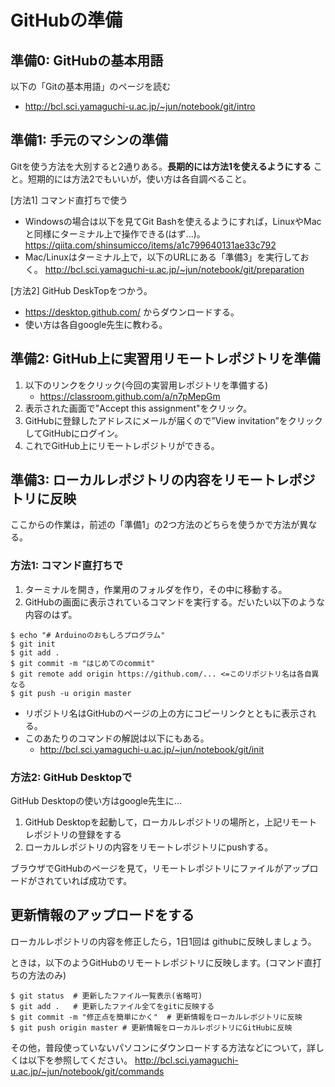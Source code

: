 # GitHubの準備

## 準備0: GitHubの基本用語
以下の「Gitの基本用語」のページを読む
- http://bcl.sci.yamaguchi-u.ac.jp/~jun/notebook/git/intro

## 準備1: 手元のマシンの準備
Gitを使う方法を大別すると2通りある。**長期的には方法1を使えるようにする** こと。短期的には方法2でもいいが，使い方は各自調べること。

[方法1] コマンド直打ちで使う
- Windowsの場合は以下を見てGit Bashを使えるようにすれば，LinuxやMacと同様にターミナル上で操作できる(はず...)。
	https://qiita.com/shinsumicco/items/a1c799640131ae33c792
- Mac/Linuxはターミナル上で，以下のURLにある「準備3」を実行しておく。 http://bcl.sci.yamaguchi-u.ac.jp/~jun/notebook/git/preparation

[方法2] GitHub DeskTopをつかう。
- https://desktop.github.com/ からダウンロードする。
- 使い方は各自google先生に教わる。

## 準備2: GitHub上に実習用リモートレポジトリを準備

1. 以下のリンクをクリック(今回の実習用レポジトリを準備する)
	- https://classroom.github.com/a/n7pMepGm
2. 表示された画面で"Accept this assignment"をクリック。
3. GitHubに登録したアドレスにメールが届くので”View invitation”をクリックしてGitHubにログイン。
3. これでGitHub上にリモートレポジトリができる。


## 準備3: ローカルレポジトリの内容をリモートレポジトリに反映

ここからの作業は，前述の「準備1」の2つ方法のどちらを使うかで方法が異なる。

### 方法1: コマンド直打ちで

1. ターミナルを開き，作業用のフォルダを作り，その中に移動する。
2. GitHubの画面に表示されているコマンドを実行する。だいたい以下のような内容のはず。
```
$ echo "# Arduinoのおもしろプログラム"
$ git init
$ git add .
$ git commit -m "はじめてのcommit"
$ git remote add origin https://github.com/... <=このリポジトリ名は各自異なる
$ git push -u origin master
```
- リポジトリ名はGitHubのページの上の方にコピーリンクとともに表示される。
- このあたりのコマンドの解説は以下にもある。
	- http://bcl.sci.yamaguchi-u.ac.jp/~jun/notebook/git/init

### 方法2: GitHub Desktopで

GitHub Desktopの使い方はgoogle先生に...

1. GitHub Desktopを起動して，ローカルレポジトリの場所と，上記リモートレポジトリの登録をする
2. ローカルレポジトリの内容をリモートレポジトリにpushする。

ブラウザでGitHubのページを見て，リモートレポジトリにファイルがアップロードがされていれば成功です。


## 更新情報のアップロードをする

ローカルレポジトリの内容を修正したら，1日1回は githubに反映しましょう。

ときは，以下のようGitHubのリモートレポジトリに反映します。(コマンド直打ちの方法のみ)
```
$ git status  # 更新したファイル一覧表示(省略可)
$ git add .   # 更新したファイル全てをgitに反映する
$ git commit -m "修正点を簡単にかく"  # 更新情報をローカルレポジトリに反映
$ git push origin master # 更新情報をローカルレポジトリにGitHubに反映
```

その他，普段使っていないパソコンにダウンロードする方法などについて，詳しくは以下を参照してください。
http://bcl.sci.yamaguchi-u.ac.jp/~jun/notebook/git/commands
